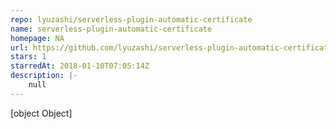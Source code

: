 ```yaml
---
repo: lyuzashi/serverless-plugin-automatic-certificate
name: serverless-plugin-automatic-certificate
homepage: NA
url: https://github.com/lyuzashi/serverless-plugin-automatic-certificate
stars: 1
starredAt: 2018-01-10T07:05:14Z
description: |-
    null
---
```


[object Object]
